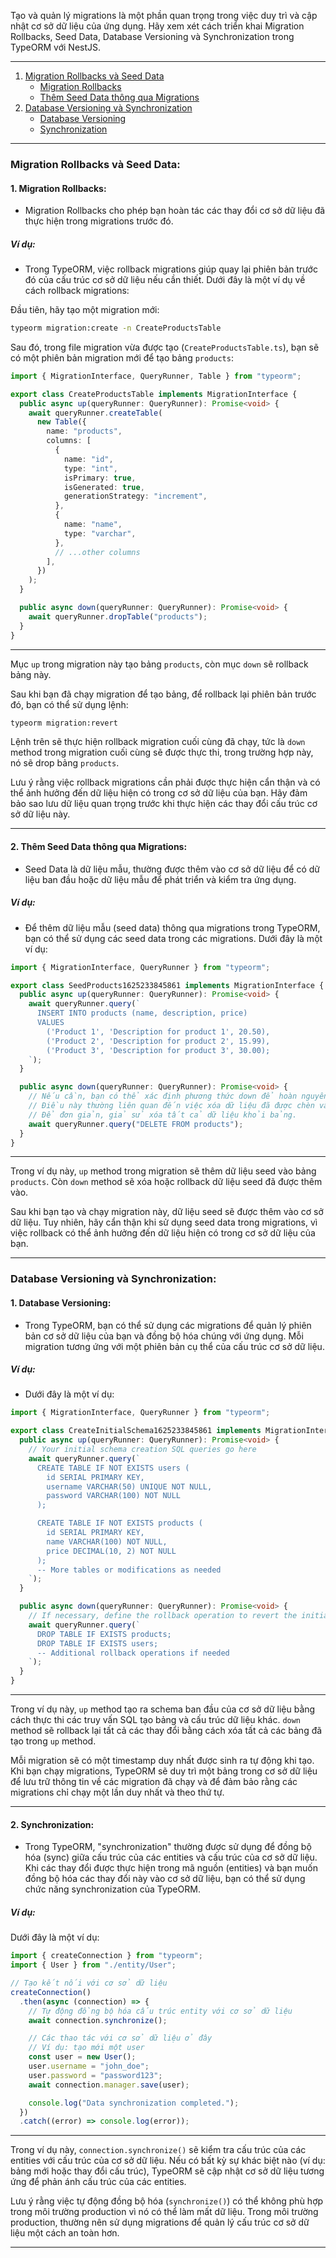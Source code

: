 Tạo và quản lý migrations là một phần quan trọng trong việc duy trì và cập nhật cơ sở dữ liệu của ứng dụng. Hãy xem xét cách triển khai Migration Rollbacks, Seed Data, Database Versioning và Synchronization trong TypeORM với NestJS.

---

1. [Migration Rollbacks và Seed Data](#migration-rollbacks-và-seed-data)
   - [Migration Rollbacks](#1-migration-rollbacks)
   - [Thêm Seed Data thông qua Migrations](#2-thêm-seed-data-thông-qua-migrations)
2. [Database Versioning và Synchronization](#database-versioning-và-synchronization)
   - [Database Versioning](#1-database-versioning)
   - [Synchronization](#2-synchronization)

---

### Migration Rollbacks và Seed Data:

#### **1. Migration Rollbacks:**

- Migration Rollbacks cho phép bạn hoàn tác các thay đổi cơ sở dữ liệu đã thực hiện trong migrations trước đó.

##### _Ví dụ:_

- Trong TypeORM, việc rollback migrations giúp quay lại phiên bản trước đó của cấu trúc cơ sở dữ liệu nếu cần thiết. Dưới đây là một ví dụ về cách rollback migrations:

Đầu tiên, hãy tạo một migration mới:

```bash
typeorm migration:create -n CreateProductsTable
```

Sau đó, trong file migration vừa được tạo (`CreateProductsTable.ts`), bạn sẽ có một phiên bản migration mới để tạo bảng `products`:

```typescript
import { MigrationInterface, QueryRunner, Table } from "typeorm";

export class CreateProductsTable implements MigrationInterface {
  public async up(queryRunner: QueryRunner): Promise<void> {
    await queryRunner.createTable(
      new Table({
        name: "products",
        columns: [
          {
            name: "id",
            type: "int",
            isPrimary: true,
            isGenerated: true,
            generationStrategy: "increment",
          },
          {
            name: "name",
            type: "varchar",
          },
          // ...other columns
        ],
      })
    );
  }

  public async down(queryRunner: QueryRunner): Promise<void> {
    await queryRunner.dropTable("products");
  }
}
```

---

Mục `up` trong migration này tạo bảng `products`, còn mục `down` sẽ rollback bảng này.

Sau khi bạn đã chạy migration để tạo bảng, để rollback lại phiên bản trước đó, bạn có thể sử dụng lệnh:

```bash
typeorm migration:revert
```

Lệnh trên sẽ thực hiện rollback migration cuối cùng đã chạy, tức là `down` method trong migration cuối cùng sẽ được thực thi, trong trường hợp này, nó sẽ drop bảng `products`.

Lưu ý rằng việc rollback migrations cần phải được thực hiện cẩn thận và có thể ảnh hưởng đến dữ liệu hiện có trong cơ sở dữ liệu của bạn. Hãy đảm bảo sao lưu dữ liệu quan trọng trước khi thực hiện các thay đổi cấu trúc cơ sở dữ liệu này.

---

#### **2. Thêm Seed Data thông qua Migrations:**

- Seed Data là dữ liệu mẫu, thường được thêm vào cơ sở dữ liệu để có dữ liệu ban đầu hoặc dữ liệu mẫu để phát triển và kiểm tra ứng dụng.

##### _Ví dụ:_

- Để thêm dữ liệu mẫu (seed data) thông qua migrations trong TypeORM, bạn có thể sử dụng các seed data trong các migrations. Dưới đây là một ví dụ:

```typescript
import { MigrationInterface, QueryRunner } from "typeorm";

export class SeedProducts1625233845861 implements MigrationInterface {
  public async up(queryRunner: QueryRunner): Promise<void> {
    await queryRunner.query(`
      INSERT INTO products (name, description, price)
      VALUES
        ('Product 1', 'Description for product 1', 20.50),
        ('Product 2', 'Description for product 2', 15.99),
        ('Product 3', 'Description for product 3', 30.00);
    `);
  }

  public async down(queryRunner: QueryRunner): Promise<void> {
    // Nếu cần, bạn có thể xác định phương thức down để hoàn nguyên việc chèn dữ liệu.
    // Điều này thường liên quan đến việc xóa dữ liệu đã được chèn vào.
    // Để đơn giản, giả sử xóa tất cả dữ liệu khỏi bảng.
    await queryRunner.query("DELETE FROM products");
  }
}
```

---

Trong ví dụ này, `up` method trong migration sẽ thêm dữ liệu seed vào bảng `products`. Còn `down` method sẽ xóa hoặc rollback dữ liệu seed đã được thêm vào.

Sau khi bạn tạo và chạy migration này, dữ liệu seed sẽ được thêm vào cơ sở dữ liệu. Tuy nhiên, hãy cẩn thận khi sử dụng seed data trong migrations, vì việc rollback có thể ảnh hưởng đến dữ liệu hiện có trong cơ sở dữ liệu của bạn.

---

### Database Versioning và Synchronization:

#### **1. Database Versioning:**

- Trong TypeORM, bạn có thể sử dụng các migrations để quản lý phiên bản cơ sở dữ liệu của bạn và đồng bộ hóa chúng với ứng dụng. Mỗi migration tương ứng với một phiên bản cụ thể của cấu trúc cơ sở dữ liệu.

##### _Ví dụ:_

- Dưới đây là một ví dụ:

```typescript
import { MigrationInterface, QueryRunner } from "typeorm";

export class CreateInitialSchema1625233845861 implements MigrationInterface {
  public async up(queryRunner: QueryRunner): Promise<void> {
    // Your initial schema creation SQL queries go here
    await queryRunner.query(`
      CREATE TABLE IF NOT EXISTS users (
        id SERIAL PRIMARY KEY,
        username VARCHAR(50) UNIQUE NOT NULL,
        password VARCHAR(100) NOT NULL
      );

      CREATE TABLE IF NOT EXISTS products (
        id SERIAL PRIMARY KEY,
        name VARCHAR(100) NOT NULL,
        price DECIMAL(10, 2) NOT NULL
      );
      -- More tables or modifications as needed
    `);
  }

  public async down(queryRunner: QueryRunner): Promise<void> {
    // If necessary, define the rollback operation to revert the initial schema creation
    await queryRunner.query(`
      DROP TABLE IF EXISTS products;
      DROP TABLE IF EXISTS users;
      -- Additional rollback operations if needed
    `);
  }
}
```

---

Trong ví dụ này, `up` method tạo ra schema ban đầu của cơ sở dữ liệu bằng cách thực thi các truy vấn SQL tạo bảng và cấu trúc dữ liệu khác. `down` method sẽ rollback lại tất cả các thay đổi bằng cách xóa tất cả các bảng đã tạo trong `up` method.

Mỗi migration sẽ có một timestamp duy nhất được sinh ra tự động khi tạo. Khi bạn chạy migrations, TypeORM sẽ duy trì một bảng trong cơ sở dữ liệu để lưu trữ thông tin về các migration đã chạy và để đảm bảo rằng các migrations chỉ chạy một lần duy nhất và theo thứ tự.

---

#### **2. Synchronization:**

- Trong TypeORM, "synchronization" thường được sử dụng để đồng bộ hóa (sync) giữa cấu trúc của các entities và cấu trúc của cơ sở dữ liệu. Khi các thay đổi được thực hiện trong mã nguồn (entities) và bạn muốn đồng bộ hóa các thay đổi này vào cơ sở dữ liệu, bạn có thể sử dụng chức năng synchronization của TypeORM.

##### _Ví dụ:_

Dưới đây là một ví dụ:

```typescript
import { createConnection } from "typeorm";
import { User } from "./entity/User";

// Tạo kết nối với cơ sở dữ liệu
createConnection()
  .then(async (connection) => {
    // Tự động đồng bộ hóa cấu trúc entity với cơ sở dữ liệu
    await connection.synchronize();

    // Các thao tác với cơ sở dữ liệu ở đây
    // Ví dụ: tạo mới một user
    const user = new User();
    user.username = "john_doe";
    user.password = "password123";
    await connection.manager.save(user);

    console.log("Data synchronization completed.");
  })
  .catch((error) => console.log(error));
```

---

Trong ví dụ này, `connection.synchronize()` sẽ kiểm tra cấu trúc của các entities với cấu trúc của cơ sở dữ liệu. Nếu có bất kỳ sự khác biệt nào (ví dụ: bảng mới hoặc thay đổi cấu trúc), TypeORM sẽ cập nhật cơ sở dữ liệu tương ứng để phản ánh cấu trúc của các entities.

Lưu ý rằng việc tự động đồng bộ hóa (`synchronize()`) có thể không phù hợp trong môi trường production vì nó có thể làm mất dữ liệu. Trong môi trường production, thường nên sử dụng migrations để quản lý cấu trúc cơ sở dữ liệu một cách an toàn hơn.

---
